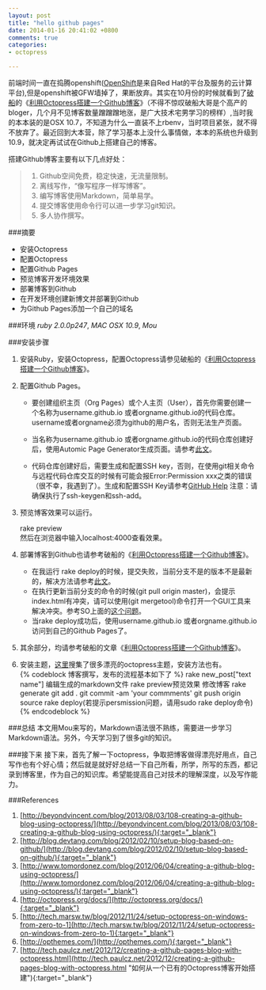 ```yaml
---
layout: post
title: "hello github pages"
date: 2014-01-16 20:41:02 +0800
comments: true
categories: 
- octopress

---
```


前端时间一直在捣腾openshift([OpenShift](https://www.openshift.com)是来自Red Hat的平台及服务的云计算平台),但是openshift被GFW墙掉了，果断放弃。其实在10月份的时候就看到了[破船](http://beyondvincent.com/)的《[利用Octopress搭建一个Github博客](http://beyondvincent.com/blog/2013/08/03/108-creating-a-github-blog-using-octopress/)》（不得不惊叹破船大哥是个高产的bloger，几个月不见博客数量蹭蹭蹭地涨，是广大技术宅男学习的榜样）,当时我的本本装的是OSX 10.7，不知道为什么一直装不上rbenv，当时项目紧张，就不得不放弃了。最近回到大本营，除了学习基本上没什么事情做，本本的系统也升级到10.9，就决定再试试在Github上搭建自己的博客。
   <!-- more -->
   搭建Github博客主要有以下几点好处：  

>1.	Github空间免费，稳定快速，无流量限制。 
>2.	离线写作，“像写程序一样写博客”。  
>3.	编写博客使用Markdown，简单易学。  
>4.  提交博客使用命令行可以进一步学习git知识。
>5.  多人协作撰写。 
 
###摘要
*	安装Octopress
*	配置Octopress
*	配置Github Pages
*	预览博客开发环境效果
*	部署博客到Github
*	在开发环境创建新博文并部署到Github
*	为Github Pages添加一个自己的域名

###环境
*ruby 2.0.0p247*, *MAC OSX 10.9*, *Mou*

###安装步骤
1.	安装Ruby，安装Octopress，配置Octopress请参见破船的《[利用Octopress搭建一个Github博客](http://beyondvincent.com/blog/2013/08/03/108-creating-a-github-blog-using-octopress/)》。

2.	配置Github Pages。
	
	*	要创建组织主页（Org Pages）或个人主页（User），首先你需要创建一个名称为username.github.io 或者orgname.github.io的代码仓库。username或者orgname必须为github的用户名，否则无法生产页面。

	*	当名称为username.github.io 或者orgname.github.io的代码仓库创建好后，使用Automic Page Generator生成页面。请参考[此文](http://tech.marsw.tw/blog/2012/11/24/setup-octopress-on-windows-from-zero-to-1)。
	
	*	代码仓库创建好后，需要生成和配置SSH key，否则，在使用git相关命令与远程代码仓库交互的时候有可能会报Error:Permission xxx之类的错误（很不幸，我遇到了）。生成和配置SSH Key请参考[GitHub Help](https://help.github.com/articles/generating-ssh-keys) 注意：请确保执行了ssh-keygen和ssh-add。

3.	预览博客效果可以运行。

	rake preview  
然后在浏览器中输入localhost:4000查看效果。

4.	部署博客到Github也请参考破船的《[利用Octopress搭建一个Github博客](http://beyondvincent.com/blog/2013/08/03/108-creating-a-github-blog-using-octopress/)》。
	
	*	在我运行 rake deploy的时候，提交失败，当前分支不是的版本不是最新的，解决方法请参考[此文](http://yeesterbunny.github.io/blog/2013/08/21/what-i-learned-from-hosting-octopress-on-github/)。
	*	在执行更新当前分支的命令的时候(git pull origin master)，会提示index.html有冲突，请可以使用(git mergetool)命令打开一个GUI工具来解决冲突。参考SO上面的[这个问题](http://stackoverflow.com/questions/161813/how-do-i-fix-merge-conflicts-in-git)。
	*	当rake deploy成功后，使用username.github.io 或者orgname.github.io访问到自己的Github Pages了。

5.	其余部分，均请参考破船的文章《[利用Octopress搭建一个Github博客](http://beyondvincent.com/blog/2013/08/03/108-creating-a-github-blog-using-octopress/)》。
6.	安装主题，[这里](http://opthemes.com/)搜集了很多漂亮的octopress主题，安装方法也有。  
{% codeblock 博客撰写，发布的流程基本如下了 %}
rake new_post["text name"]
编辑生成的markdown文件
rake preview预览效果
修改博客
rake generate
git add .
git commit -am 'your commments'
git push origin source
rake deploy(若提示persmission问题，请用sudo rake deploy命令)
{% endcodeblock %}

###总结
本文用Mou来写的，Markdown语法很不熟练，需要进一步学习Markdown语法。另外，今天学习到了很多git的知识。

###接下来
接下来，首先了解一下octopress，争取把博客做得漂亮好用点，自己写作也有个好心情；然后就是就好好总结一下自己所看，所学，所写的东西，都记录到博客里，作为自己的知识库。希望能提高自己对技术的理解深度，以及写作能力。

###References
1.	[http://beyondvincent.com/blog/2013/08/03/108-creating-a-github-blog-using-octopress/](http://beyondvincent.com/blog/2013/08/03/108-creating-a-github-blog-using-octopress/){:target="_blank"}
2.	[http://blog.devtang.com/blog/2012/02/10/setup-blog-based-on-github/](http://blog.devtang.com/blog/2012/02/10/setup-blog-based-on-github/){:target="_blank"}
3.	[http://www.tomordonez.com/blog/2012/06/04/creating-a-github-blog-using-octopress/](http://www.tomordonez.com/blog/2012/06/04/creating-a-github-blog-using-octopress/){:target="_blank"}
4.	[http://octopress.org/docs/](http://octopress.org/docs/){:target="_blank"}
5.	[http://tech.marsw.tw/blog/2012/11/24/setup-octopress-on-windows-from-zero-to-1](http://tech.marsw.tw/blog/2012/11/24/setup-octopress-on-windows-from-zero-to-1){:target="_blank"}
6.	[http://opthemes.com/](http://opthemes.com/){:target="_blank"}
7.	[http://tech.paulcz.net/2012/12/creating-a-github-pages-blog-with-octopress.html](http://tech.paulcz.net/2012/12/creating-a-github-pages-blog-with-octopress.html "如何从一个已有的Octopress博客开始搭建"){:target="_blank"}




 